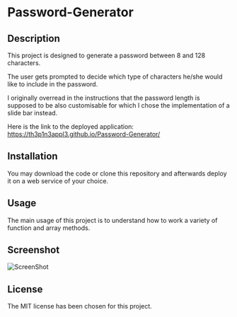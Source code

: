 # Password-Generator

## Description

This project is designed to generate a password between 8 and 128 characters.

The user gets prompted to decide which type of characters he/she would like to include in the password.

I originally overread in the instructions that the password length is supposed to be also customisable for which I chose the implementation of a slide bar instead.

Here is the link to the deployed application: https://th3p1n3appl3.github.io/Password-Generator/

## Installation

You may download the code or clone this repository and afterwards deploy it on a web service of your choice.

## Usage

The main usage of this project is to understand how to work a variety of function and array methods. 

## Screenshot

![ScreenShot](https://bashify.io/img/981b532402f94f9598352b22a9b9ca1b)

## License

The MIT license has been chosen for this project.
